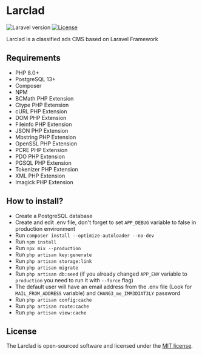 # Larclad
![Laravel version](https://img.shields.io/badge/laravel-9-blue)
[![License](https://img.shields.io/badge/license-MIT-success)](https://opensource.org/licenses/MIT)

Larclad is a classified ads CMS based on Laravel Framework

## Requirements
- PHP 8.0+
- PostgreSQL 13+
- Composer
- NPM
- BCMath PHP Extension
- Ctype PHP Extension
- cURL PHP Extension
- DOM PHP Extension
- Fileinfo PHP Extension
- JSON PHP Extension
- Mbstring PHP Extension
- OpenSSL PHP Extension
- PCRE PHP Extension
- PDO PHP Extension
- PGSQL PHP Extension
- Tokenizer PHP Extension
- XML PHP Extension
- Imagick PHP Extension



## How to install?
- Create a PostgreSQL database 
- Create and edit .env file, don't forget to set `APP_DEBUG` variable to false in production environment
- Run `composer install --optimize-autoloader --no-dev`
- Run `npm install`
- Run `npx mix --production`
- Run `php artisan key:generate`
- Run `php artisan storage:link`
- Run `php artisan migrate`
- Run `php artisan db:seed` (if you already changed `APP_ENV` variable to `production` you need to run it with `--force` flag)
- The default user will have an email address from the .env file (Look for `MAIL_FROM_ADDRESS` variable) and `CHANG3_me_IMM3DIAT3LY` password
- Run `php artisan config:cache`
- Run `php artisan route:cache`
- Run `php artisan view:cache`

## License
The Larclad is open-sourced software and licensed under the [MIT license](https://opensource.org/licenses/MIT).
